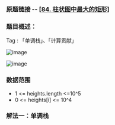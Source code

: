 ### 原题链接 -- [[84. 柱状图中最大的矩形](https://leetcode.cn/problems/largest-rectangle-in-histogram/)]

### 题目概述：
Tag : 「单调栈」、「计算贡献」

![image](https://user-images.githubusercontent.com/99656524/201008840-5da54a6a-adbc-40ab-9488-58dfcdabeaba.png)

![image](https://user-images.githubusercontent.com/99656524/201008862-aa825f6f-c9cf-4bd4-aab9-db667865c939.png)

### 数据范围
* 1 <= heights.length <=10^5
* 0 <= heights[i] <= 10^4

### 解法一：单调栈

